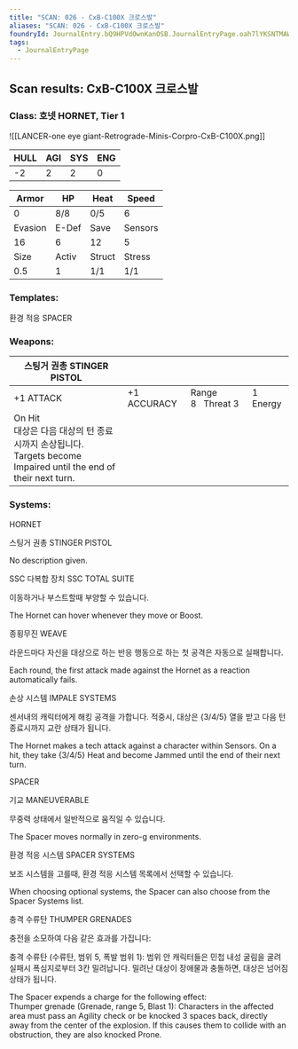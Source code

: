 ```yaml
---
title: "SCAN: 026 - CxB-C100X 크로스발"
aliases: "SCAN: 026 - CxB-C100X 크로스발"
foundryId: JournalEntry.bQ9HPVdOwnKanOSB.JournalEntryPage.oah7lYKSNTMAW5JJ
tags:
  - JournalEntryPage
---
```

## Scan results: CxB-C100X 크로스발

### Class: 호넷 HORNET, Tier 1

![[LANCER-one eye giant-Retrograde-Minis-Corpro-CxB-C100X.png]]

| HULL | AGI | SYS | ENG |
| --- | --- | --- | --- |
| \-2 | 2 | 2 | 0 |

| Armor | HP | Heat | Speed |
| --- | --- | --- | --- |
| 0 | 8/8 | 0/5 | 6 |
| Evasion | E-Def | Save | Sensors |
| 16 | 6 | 12 | 5 |
| Size | Activ | Struct | Stress |
| 0.5 | 1 | 1/1 | 1/1 |

### Templates:

환경 적응 SPACER

### Weapons:

| 스팅거 권총 STINGER PISTOL |  |  |  |
| --- | --- | --- | --- |
| +1 ATTACK | +1 ACCURACY | Range 8   Threat 3 | 1 Energy |  |
| On Hit<br/>대상은 다음 대상의 턴 종료시까지 손상됩니다.<br/>Targets become Impaired until the end of their next turn. |  |  |  |  |  |

### Systems:

HORNET

스팅거 권총 STINGER PISTOL

No description given.

SSC 다복합 장치 SSC TOTAL SUITE

이동하거나 부스트할때 부양할 수 있습니다.

The Hornet can hover whenever they move or Boost.

종횡무진 WEAVE

라운드마다 자신을 대상으로 하는 반응 행동으로 하는 첫 공격은 자동으로 실패합니다.

Each round, the first attack made against the Hornet as a reaction automatically fails.

손상 시스템 IMPALE SYSTEMS

센서내의 캐릭터에게 해킹 공격을 가합니다. 적중시, 대상은 {3/4/5} 열을 받고 다음 턴 종료시까지 교란 상태가 됩니다.

The Hornet makes a tech attack against a character within Sensors. On a hit, they take {3/4/5} Heat and become Jammed until the end of their next turn.

SPACER

기교 MANEUVERABLE

무중력 상태에서 일반적으로 움직일 수 있습니다.

The Spacer moves normally in zero-g environments.

환경 적응 시스템 SPACER SYSTEMS

보조 시스템을 고를때, 환경 적응 시스템 목록에서 선택할 수 있습니다.

When choosing optional systems, the Spacer can also choose from the Spacer Systems list.

충격 수류탄 THUMPER GRENADES

충전을 소모하여 다음 같은 효과를 가집니다:

충격 수류탄 (수류탄, 범위 5, 폭발 범위 1): 범위 안 캐릭터들은 민첩 내성 굴림을 굴려 실패시 폭심지로부터 3칸 밀려납니다. 밀려난 대상이 장애물과 충돌하면, 대상은 넘어짐 상태가 됩니다.

The Spacer expends a charge for the following effect:  
Thumper grenade (Grenade, range 5, Blast 1): Characters in the affected area must pass an Agility check or be knocked 3 spaces back, directly away from the center of the explosion. If this causes them to collide with an obstruction, they are also knocked Prone.